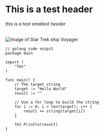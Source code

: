 # This is a test header

###### this is a test smallest header

![Image of Star Trek ship Voyager](https://static.wikia.nocookie.net/memoryalpha/images/9/9f/Intrepid_class_top_quarter_aft.jpg/revision/latest?cb=20070320211144&path-prefix=en)

``` golang
// golang code snipit
package main

import (
	"fmt"
)

func main() {
	// The target string
	target := "Hello World"
	result := ""

	// Use a for loop to build the string
	for i := 0; i < len(target); i++ {
		result += string(target[i])
	}

	fmt.Println(result)
}
```
